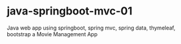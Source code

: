 # java-springboot-mvc-01
Java web app using springboot, spring mvc, spring data, thymeleaf, bootstrap
a Movie Management App
